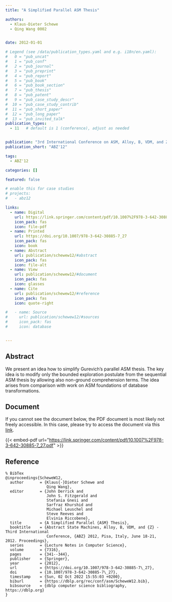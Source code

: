 ```yaml
---
title: "A Simplified Parallel ASM Thesis"

authors:
  - Klaus-Dieter Schewe
  - Qing Wang 0002


date: 2012-01-01

# Legend (see /data/publication_types.yaml and e.g. i18n/en.yaml): 
#   0 = "pub_uncat"
#   1 = "pub_conf"
#   2 = "pub_journal"
#   3 = "pub_preprint"
#   4 = "pub_report"
#   5 = "pub_book"
#   6 = "pub_book_section"
#   7 = "pub_thesis"
#   8 = "pub_patent"
#   9 = "pub_case_study_descr"
#  10 = "pub_case_study_contrib"
#  11 = "pub_short_paper"
#  12 = "pub_long_paper"
#  13 = "pub_invited_talk"
publication_types:
  - 11   # default is 1 (conference), adjust as needed


publication: "3rd International Conference on ASM, Alloy, B, VDM, and Z (ABZ'12)"
publication_short: "ABZ'12"

tags:
  - ABZ'12

categories: []

featured: false

# enable this for case studies
# projects:
#   - abz12

links:
  - name: Digital
    url: https://link.springer.com/content/pdf/10.1007%2F978-3-642-30885-7_27.pdf
    icon_pack: fas
    icon: file-pdf
  - name: Printed
    url: https://doi.org/10.1007/978-3-642-30885-7_27
    icon_pack: fas
    icon: book
  - name: Abstract
    url: publication/schewew12/#abstract
    icon_pack: fas
    icon: file-alt
  - name: View
    url: publication/schewew12/#document
    icon_pack: fas
    icon: glasses
  - name: Cite
    url: publication/schewew12/#reference
    icon_pack: fas
    icon: quote-right

#   - name: Source
#     url: publication/schewew12/#sources
#     icon_pack: fas
#     icon: database


---
```


## Abstract

We present an idea how to simplify Gurevich’s parallel ASM thesis. The key idea is to modify only the bounded exploration postulate from the sequential ASM thesis by allowing also non-ground comprehension terms. The idea arises from comparison with work on ASM foundations of database transformations.

## Document

If you cannot see the document below, the PDF document is most likely not freely accessible. In this case, please try to access the document via this <a href="https://link.springer.com/content/pdf/10.1007%2F978-3-642-30885-7_27.pdf">link</a>.

{{< embed-pdf url="https://link.springer.com/content/pdf/10.1007%2F978-3-642-30885-7_27.pdf" >}}

## Reference

```
% BibTex
@inproceedings{ScheweW12,
  author       = {Klaus{-}Dieter Schewe and
                  Qing Wang},
  editor       = {John Derrick and
                  John S. Fitzgerald and
                  Stefania Gnesi and
                  Sarfraz Khurshid and
                  Michael Leuschel and
                  Steve Reeves and
                  Elvinia Riccobene},
  title        = {A Simplified Parallel {ASM} Thesis},
  booktitle    = {Abstract State Machines, Alloy, B, VDM, and {Z} - Third International
                  Conference, {ABZ} 2012, Pisa, Italy, June 18-21, 2012. Proceedings},
  series       = {Lecture Notes in Computer Science},
  volume       = {7316},
  pages        = {341--344},
  publisher    = {Springer},
  year         = {2012},
  url          = {https://doi.org/10.1007/978-3-642-30885-7\_27},
  doi          = {10.1007/978-3-642-30885-7\_27},
  timestamp    = {Sun, 02 Oct 2022 15:55:03 +0200},
  biburl       = {https://dblp.org/rec/conf/asm/ScheweW12.bib},
  bibsource    = {dblp computer science bibliography, https://dblp.org}
}


```

<!-- # add information for case study papers (if available)
## Sources

- **Used formal method:**
  [ASM](/method/asm)
- **Resources and tools:**
  Asmeta

For more information, please contact the <a href ="mailto:silvia.bonfanti@unibg.it;arcaini@nii.ac.jp;angelo.gargantini@unibg.it;scandurra@unibg.it;elvinia.riccobene@unimi.it">authors</a>-->

